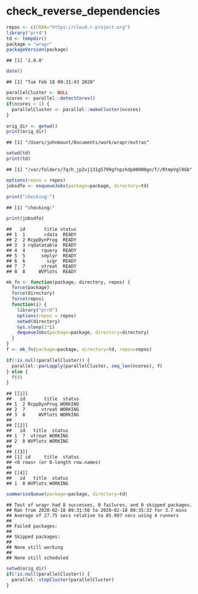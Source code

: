check\_reverse\_dependencies
================

``` r
repos <- c(CRAN="https://cloud.r-project.org")
library("prrd")
td <- tempdir()
package = "wrapr"
packageVersion(package)
```

    ## [1] '2.0.0'

``` r
date()
```

    ## [1] "Tue Feb 18 09:31:43 2020"

``` r
parallelCluster <- NULL
ncores <- parallel::detectCores()
if(ncores > 1) {
  parallelCluster <- parallel::makeCluster(ncores)
}

orig_dir <- getwd()
print(orig_dir)
```

    ## [1] "/Users/johnmount/Documents/work/wrapr/extras"

``` r
setwd(td)
print(td)
```

    ## [1] "/var/folders/7q/h_jp2vj131g5799gfnpzhdp80000gn/T//RtmpVgl9Gb"

``` r
options(repos = repos)
jobsdfe <- enqueueJobs(package=package, directory=td)

print("checking:")
```

    ## [1] "checking:"

``` r
print(jobsdfe)
```

    ##   id       title status
    ## 1  1       cdata  READY
    ## 2  2 RcppDynProg  READY
    ## 3  3 rqdatatable  READY
    ## 4  4      rquery  READY
    ## 5  5      seplyr  READY
    ## 6  6        sigr  READY
    ## 7  7      vtreat  READY
    ## 8  8     WVPlots  READY

``` r
mk_fn <- function(package, directory, repos) {
  force(package)
  force(directory)
  force(repos)
  function(i) {
    library("prrd")
    options(repos = repos)
    setwd(directory)
    Sys.sleep(1*i)
    dequeueJobs(package=package, directory=directory)
  }
}
f <- mk_fn(package=package, directory=td, repos=repos)

if(!is.null(parallelCluster)) {
  parallel::parLapply(parallelCluster, seq_len(ncores), f)
} else {
  f(0)
}
```

    ## [[1]]
    ##   id       title  status
    ## 1  2 RcppDynProg WORKING
    ## 2  7      vtreat WORKING
    ## 3  8     WVPlots WORKING
    ## 
    ## [[2]]
    ##   id   title  status
    ## 1  7  vtreat WORKING
    ## 2  8 WVPlots WORKING
    ## 
    ## [[3]]
    ## [1] id     title  status
    ## <0 rows> (or 0-length row.names)
    ## 
    ## [[4]]
    ##   id   title  status
    ## 1  8 WVPlots WORKING

``` r
summariseQueue(package=package, directory=td)
```

    ## Test of wrapr had 8 successes, 0 failures, and 0 skipped packages. 
    ## Ran from 2020-02-18 09:31:50 to 2020-02-18 09:35:32 for 3.7 mins 
    ## Average of 27.75 secs relative to 85.997 secs using 4 runners
    ## 
    ## Failed packages:   
    ## 
    ## Skipped packages:   
    ## 
    ## None still working
    ## 
    ## None still scheduled

``` r
setwd(orig_dir)
if(!is.null(parallelCluster)) {
  parallel::stopCluster(parallelCluster)
}
```
